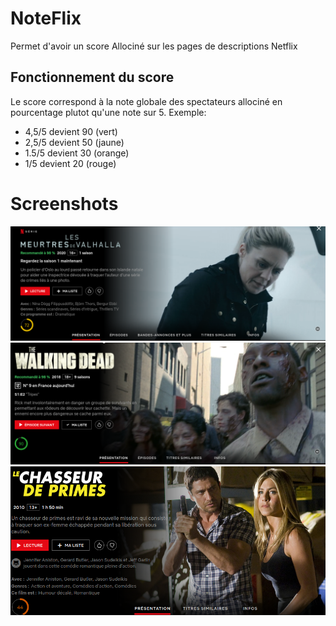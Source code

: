 # NoteFlix
Permet d'avoir un score Allociné sur les pages de descriptions Netflix

## Fonctionnement du score
Le score correspond à la note globale des spectateurs allociné en pourcentage plutot qu'une note sur 5.
Exemple: 
- 4,5/5 devient 90 (vert)
- 2,5/5 devient 50 (jaune)
- 1.5/5 devient 30 (orange)
- 1/5 devient 20 (rouge)

# Screenshots

![](images/screenshots/1.png)
![](images/screenshots/2.png)
![](images/screenshots/3.png)
